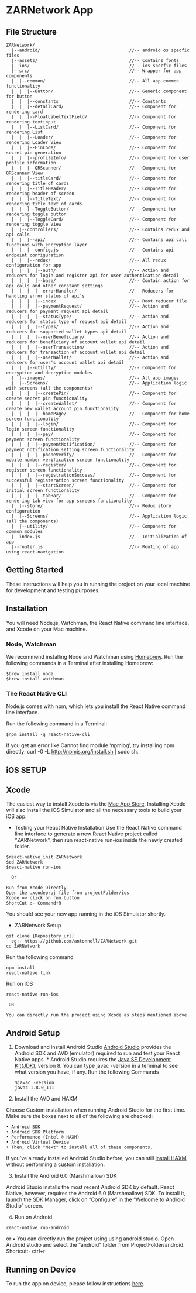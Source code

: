 # ZARNetwork App

## File Structure

```
ZARNetwork/
  |--android/                                  //-- android os specfic files
  |--assets/                                   //-- Contains fonts
  |--ios/                                      //-- ios specfic files
  |--src/                                      //-- Wrapper for app components
  |  |--common/                                //-- All app common functionality
  |  |  |--Button/                             //-- Generic component for button
  |  |  |--constants                           //-- Constants
  |  |  |--detailCard/                         //-- Component for rendering card
  |  |  |--FloatLabelTextField/                //-- Component for rendering textinput
  |  |  |--ListCard/                           //-- Component for rendering List
  |  |  |--Loader/                             //-- Component for rendering Loader View
  |  |  |--PinCode/                            //-- Component for secret pin generation
  |  |  |--profileInfo/                        //-- Component for user profile information
  |  |  |--QRScanner/                          //-- Component for QRScanner View
  |  |  |--titleCard/                          //-- Component for rendering title of cards
  |  |  |--TitleHeader/                        //-- Component for rendering header of screen
  |  |  |--TitleText/                          //-- Component for rendering title text of cards
  |  |  |--ToggleButton/                       //-- Component for rendering toggle button
  |  |  |--ToggleCard/                         //-- Component for rendering toggle View
  |  |--controllers/                           //-- Contains redux and api calls
  |  |  |--api/                                //-- Contains api call functions with encryption layer
  |  |  |--config.js                           //-- Contains api endpoint configuration
  |  |  |--redux/                              //-- All redux configuration for app
  |  |  |  |--auth/                            //-- Action and reducers for login and register api for user authentication detail
  |  |  |  |--base/                            //-- Contain action for api calls and other constant settings
  |  |  |  |--errorHandler/                    //-- Reducers for handling error status of api's
  |  |  |  |--index                            //-- Root reducer file
  |  |  |  |--paymentRequest/                  //-- Action and reducers for payment request api detail
  |  |  |  |--statusType/                      //-- Action and reducers for status type of request api detail
  |  |  |  |--types/                           //-- Action and reducers for supported wallet types api detail
  |  |  |  |--userBeneficiary/                 //-- Action and reducers for beneficiary of account wallet api detail
  |  |  |  |--userTransaction/                 //-- Action and reducers for transaction of account wallet api detail
  |  |  |  |--userWallet/                      //-- Action and reducers for user's account wallet api detail
  |  |  |--utility/                            //-- Component for encryption and decryption modules
  |  |--images/                                //-- All app images
  |  |--Screens/                               //-- Application logic with screens (all the components)
  |  |  |  |--createPin/                       //-- Component for create secret pin functionality
  |  |  |  |--createWallet/                    //-- Component for create new wallet account pin functionality
  |  |  |  |--homePage/                        //-- Component for home screen functionality
  |  |  |  |--login/                           //-- Component for login screen functionality
  |  |  |  |--pay/                             //-- Component for payment screen functionality
  |  |  |  |--paymentNotification/             //-- Component for payment notification setting screen functionality
  |  |  |  |--phoneVerify/                     //-- Component for mobile number verification screen functionality
  |  |  |  |--register/                        //-- Component for register screen functionality
  |  |  |  |--registrationSuccess/             //-- Component for successful registeration screen functionality
  |  |  |  |--startScreen/                     //-- Component for initial screen functionality
  |  |  |  |--tabBar/                          //-- Component for rendering tab view for app screens functionality
  |  |--store/                                 //-- Redux store configuration
  |  |--Screens/                               //-- Application logic (all the components)
  |  |--utility/                               //-- Component for common modules
  |--index.js                                  //-- Initialization of app
  |--router.js                                 //-- Routing of app using react-navigation
```

## Getting Started

These instructions will help you in running the project on your local machine for development and testing purposes.

## Installation

You will need Node.js, Watchman, the React Native command line interface, and Xcode on your Mac machine.

### Node, Watchman

We recommend installing Node and Watchman using [Homebrew](http://brew.sh/). Run the following commands in a Terminal after installing Homebrew:

```
$brew install node
$brew install watchman
```

### The React Native CLI

Node.js comes with npm, which lets you install the React Native command line interface.

Run the following command in a Terminal:

```
$npm install -g react-native-cli
```

If you get an error like Cannot find module ‘npmlog’, try installing npm directly: curl -0 -L http://npmjs.org/install.sh | sudo sh.

## iOS SETUP

## Xcode

The easiest way to install Xcode is via the [Mac App Store](https://itunes.apple.com/us/app/xcode/id497799835?mt=12). Installing Xcode will also install the iOS Simulator and all the necessary tools to build your iOS app.

- Testing your React Native Installation
  Use the React Native command line interface to generate a new React Native project called “ZARNetwork”, then run react-native run-ios inside the newly created folder.

```
$react-native init ZARNetwork
$cd ZARNetwork
$react-native run-ios
```

      Or

```
Run from Xcode Directly
Open the .xcodeproj file from projectFolder/ios
Xcode => click on run button
ShortCut :- Command+R
```

You should see your new app running in the iOS Simulator shortly.

- ZARNetwork Setup

```
git clone {Repository_url}
  eg:- https://github.com/antonnell/ZARNetwork.git
cd ZARNetwork
```

Run the following command

```
npm install
react-native link
```

Run on iOS

```
react-native run-ios
```

     OR

```
You can directly run the project using Xcode as steps mentioned above.
```

## Android Setup

1. Download and install Android Studio
   [Android Studio](https://developer.android.com/studio/install.html) provides the Android SDK and AVD (emulator) required to run and test your React Native apps. \* Android Studio requires the [Java SE Development Kit(JDK)](http://www.oracle.com/technetwork/java/javase/downloads/jdk8-downloads-2133151.html), version 8. You can type javac -version in a terminal to see what version you have, if any.
    Run the following Commands
   ```
   $javac -version
   javac 1.8.0_111
   ```
2. Install the AVD and HAXM

Choose Custom installation when running Android Studio for the first time. Make sure the boxes next to all of the following are checked:

```
• Android SDK
• Android SDK Platform
• Performance (Intel ® HAXM)
• Android Virtual Device
• Then, click "Next" to install all of these components.
```

If you’ve already installed Android Studio before, you can still [install HAXM](https://software.intel.com/en-us/android/articles/installation-instructions-for-intel-hardware-accelerated-execution-manager-windows) without performing a custom installation.

3. Install the Android 6.0 (Marshmallow) SDK

Android Studio installs the most recent Android SDK by default. React Native, however, requires the Android 6.0 (Marshmallow) SDK. To install it, launch the SDK Manager, click on “Configure” in the “Welcome to Android Studio” screen.

4. Run on Android

```
react-native run-android
```

or
• You can directly run the project using using android studio.
Open Android studio and select the “android” folder from ProjectFolder/android.
Shortcut:- ctrl+r

## Running on Device

To run the app on device, please follow instructions [here](https://facebook.github.io/react-native/docs/0.56/running-on-device).
